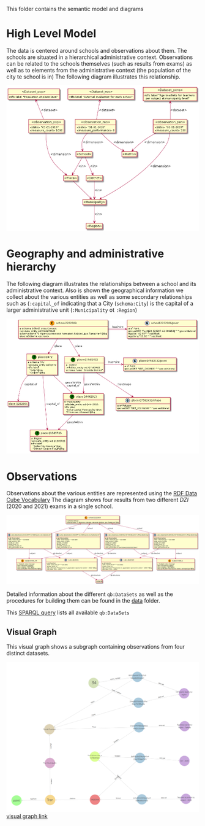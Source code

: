 This folder contains the semantic model and diagrams

# High Level Model

The data is centered around schools and observations about them.
The schools are situated in a hierarchical administrative context.
Observations can be related to the schools themselves (such as results from exams) as well as to elements from the administrative context (the population of the city te school is in)
The following diagram illustrates this relationship. 

![](high-level.png)

# Geography and administrative hierarchy

The following diagram illustrates the relationships between a school and its administrative context.
Also is shown the geographical information we collect about the various entities 
as well as some secondary relationships such as (`:capital_of` indicating that a City (`schema:City`) is the capital of a larger administrative unit (`:Municipality` ot `:Region`)

![](school-geo.png)

# Observations

Observations about the various entities are represented using the [RDF Data Cube Vocabulary](https://www.w3.org/TR/vocab-data-cube/)
The diagram shows four results from two different *DZI* (2020 and 2021) exams in a single school. 

![](observation.png)

Detailed information about the different `qb:DataSets` as well as the procedures for building them can be found in the [data](../data) folder.

This [SPARQL query](http://edu.ontotext.com/sparql?savedQueryName=List%20all%20available%20datasets&owner=admin&execute) lists all available `qb:DataSets`

## Visual Graph

This visual graph shows a subgraph containing observations from four distinct datasets.

![](img/tran_viz_graph.png)
[visual graph link](http://edu.ontotext.com/graphs-visualizations?saved=3263bef896644c45901b9e3d6597e83c)